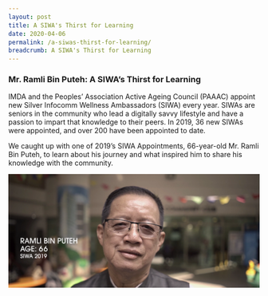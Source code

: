 ```yaml
---
layout: post
title: A SIWA's Thirst for Learning
date: 2020-04-06
permalink: /a-siwas-thirst-for-learning/
breadcrumb: A SIWA's Thirst for Learning
---
```



### **Mr. Ramli Bin Puteh: A SIWA’s Thirst for Learning**<br>

IMDA and the Peoples’ Association Active Ageing Council (PAAAC) appoint new Silver Infocomm Wellness Ambassadors (SIWA) every year. SIWAs are seniors in the community who lead a digitally savvy lifestyle and have a passion to impart that knowledge to their peers. In 2019, 36 new SIWAs were appointed, and over 200 have been appointed to date.

We caught up with one of 2019’s SIWA Appointments, 66-year-old Mr. Ramli Bin Puteh, to learn about his journey and what inspired him to share his knowledge with the community.

![image1](/images/articles/a-siwas-thirst-for-learning/a-siwas-thirst-for-learning-1.png)
